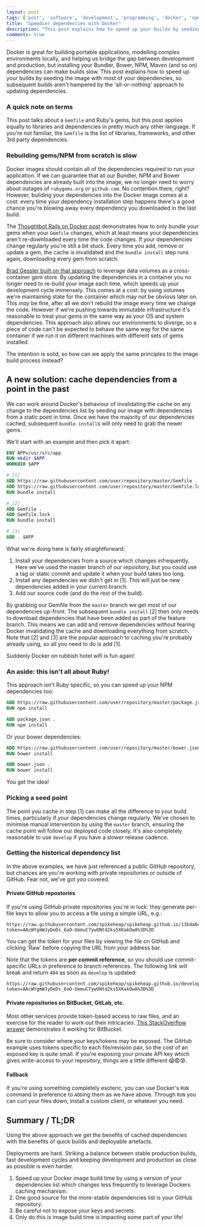 ```yaml
---
layout: post
tags: ['post', 'software', 'development', 'programming', 'docker', 'npm', 'bundler', 'rails']
title: "Speedier dependencies with Docker"
description: "This post explains how to speed up your builds by seeding your Docker image with most of your dependencies, without resorting to data volumes."
comments: true
---
```

Docker is great for building portable applications, modelling complex environments locally, and helping us bridge the gap between development and production, but installing your Bundler, Bower, NPM, Maven (and so on) dependencies can make builds slow. This post explains how to speed up your builds by seeding the image with most of your dependencies, so subsequent builds aren't hampered by the 'all-or-nothing' approach to updating dependencies.

<!-- more -->

### A quick note on terms

This post talks about a `Gemfile` and Ruby's gems, but this post applies equally to libraries and dependencies in pretty much any other language. If you're not familiar, the `Gemfile` is the list of libraries, frameworks, and other 3rd party dependencies.

### Rebuilding gems/NPM from scratch is slow

Docker images should contain all of the dependencies required to run your application. If we can guarantee that all our Bundler, NPM and Bower dependencies are already built into the image, we no longer need to worry about outages of `rubygems.org` or `github.com`. No contention there, right? However, building your dependencies into the Docker image comes at a cost: every time your dependency installation step happens there's a good chance you're blowing away every dependency you downloaded in the last build. 

The [Thoughtbot Rails on Docker post](https://robots.thoughtbot.com/rails-on-docker) demonstrates how to only bundle your gems when your `Gemfile` changes, which at least means your dependencies aren't re-downloaded every time the code changes. If your dependencies change regularly you're still a bit stuck. Every time you add, remove or update a gem, the cache is invalidated and the `bundle install` step runs again, downloading every gem from scratch.

[Brad Gessler built on that approach](http://bradgessler.com/articles/docker-bundler/) to leverage data volumes as a cross-container gem store. By updating the dependencies in a container you no longer need to re-build your image each time, which speeds up your development cycle immensely. This comes at a cost: by using volumes we're maintaining state for the container which may not be obvious later on. This _may_ be fine, after all we don't rebuild the image every time we change the code. However if we're pushing towards immutable infrastructure it's reasonable to treat your gems in the same way as your OS and system dependencies. This approach also allows our environments to diverge, so a piece of code can't be expected to behave the same way for the same container if we run it on different machines with different sets of gems installed. 

The intention is solid, so how can we apply the same principles to the image build process instead?

## A new solution: cache dependencies from a point in the past

We can work around Docker's behaviour of invalidating the cache on any change to the dependencies list by seeding our image with dependencies from a static point in time. Once we have the majority of our dependencies cached, subsequent `bundle install`s will only need to grab the newer gems.

We'll start with an example and then pick it apart:

```dockerfile
ENV APP=/usr/src/app
RUN mkdir $APP
WORKDIR $APP

# [1]
ADD https://raw.githubusercontent.com/user/repository/master/Gemfile .
ADD https://raw.githubusercontent.com/user/repository/master/Gemfile.lock .
RUN bundle install

# [2]
ADD Gemfile .
ADD Gemfile.lock .
RUN bundle install

# [3]
ADD . $APP
```

What we're doing here is fairly straightforward:

1. Install your dependencies from a source which changes infrequently. Here we've used the master branch of our repository, but you could use a tag or static commit and update it when your build takes too long.
2. Install any dependencies we didn't get in [1]. This will just be new dependencies added in your current branch.
3. Add our source code (and do the rest of the build).

By grabbing our Gemfile from the `master` branch we get most of our dependencies up-front. The subsequent `bundle install` [2] then only needs to download dependencies that have been added as part of the feature branch. This means we can add and remove dependencies without fearing Docker invalidating the cache and downloading everything from scratch. Note that [2] and [3] are the popular approach to caching you're probably already using, so all you need to do is add [1].

Suddenly Docker on rubbish hotel wifi is fun again!

### An aside: this isn't all about Ruby!

This approach isn't Ruby specific, so you can speed up your NPM dependencies too:

```dockerfile
ADD https://raw.githubusercontent.com/user/repository/master/package.json .
RUN npm install

ADD package.json .
RUN npm install
```

Or your bower dependencies:

```dockerfile
ADD https://raw.githubusercontent.com/user/repository/master/bower.json .
RUN bower install

ADD bower.json .
RUN bower install
```

You get the idea!

### Picking a seed point

The point you cache in step [1] can make all the difference to your build times, particularly if your dependencies change regularly. We've chosen to minimise manual intervention by using the `master` branch, ensuring the cache point will follow our deployed code closely. It's also completely reasonable to use `develop` if you have a slower release cadence.

### Getting the historical dependency list

In the above examples, we have just referenced a public GitHub repository, but chances are you're working with private repositories or outside of GitHub. Fear not, we've got you covered.

#### Private GitHub repostories

If you're using GitHub private repositories you're in luck: they generate per-file keys to allow you to access a file using a simple URL, e.g.:

```
https://raw.githubusercontent.com/spikeheap/spikeheap.github.io/13b4a64d90fece1889c6c24e8f736a2241fefc6c/README.md?token=AAcWYgmWJyDeDs_6aO-UemuC7ywONtd2ks5XKakOwA%3D%3D
```

You can get the token for your files by viewing the file on GitHub and clicking 'Raw' before copying the URL from your address bar. 

Note that the tokens are __per commit reference__, so you should use commit-specific URLs in preference to branch references. The following link will break and return `404` as soon as `develop` is updated:


```
https://raw.githubusercontent.com/spikeheap/spikeheap.github.io/develop/README.md?token=AAcWYgmWJyDeDs_6aO-UemuC7ywONtd2ks5XKakOwA%3D%3D
```


#### Private repositories on BitBucket, GitLab, etc.

Most other services provide token-based access to raw files, and an exercise for the reader to work out their intricacies. [This StackOverflow answer](http://stackoverflow.com/a/34499948/384693) demonstrates it working for BitBucket.

Be sure to consider where your keys/tokens may be exposed. The GitHub example uses tokens specific to each file/revision pair, so the cost of an exposed key is quite small. If you're exposing your private API key which gives write-access to your repository, things are a little different 😱😨😰.

#### Fallback

If you're using something completely esoteric, you can use Docker's `RUN` command in preference to `ADD`ing them as we have above. Through `RUN` you can curl your files down, install a custom client, or whatever you need.

## Summary / TL;DR

Using the above approach we get the benefits of cached dependencies with the benefits of quick builds and deployable artefacts.

Deployments are hard. Striking a balance between stable production builds, fast development cycles and keeping development and production as close as possible is even harder.

1. Speed up your Docker image build time by using a version of your dependencies list which changes less frequently to leverage Dockers caching mechanism.
2. One good source for the more-stable dependencies list is your GitHub repository.
3. Be careful not to expose your keys and secrets.
4. Only do this is image build time is impacting some part of your life!


